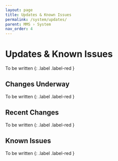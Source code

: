 ```yaml
---
layout: page
title: Updates & Known Issues
permalink: /system/updates/
parent: MMS › System
nav_order: 4
---
```


# Updates & Known Issues
To be written
{: .label .label-red }

## Changes Underway
To be written
{: .label .label-red }

## Recent Changes
To be written
{: .label .label-red }

## Known Issues
To be written
{: .label .label-red }